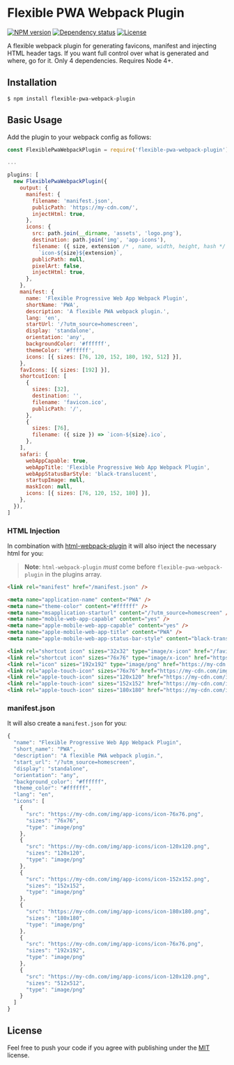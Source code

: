 # Flexible PWA Webpack Plugin

[![NPM version](https://img.shields.io/npm/v/flexible-pwa-webpack-plugin.svg)](https://www.npmjs.com/package/flexible-pwa-webpack-plugin) [![Dependency status](https://david-dm.org/olivierpascal/flexible-pwa-webpack-plugin.svg)](https://david-dm.org/olivierpascal/flexible-pwa-webpack-plugin) [![License](https://img.shields.io/npm/l/:package.svg)](https://github.com/olivierpascal/flexible-pwa-webpack-plugin/blob/master/LICENSE)

A flexible webpack plugin for generating favicons, manifest and injecting HTML header tags. If you want full control over what is generated and where, go for it. Only 4 dependencies. Requires Node 4+.

## Installation

```shell
$ npm install flexible-pwa-webpack-plugin
```

## Basic Usage

Add the plugin to your webpack config as follows:

```javascript
const FlexiblePwaWebpackPlugin = require('flexible-pwa-webpack-plugin');

...

plugins: [
  new FlexiblePwaWebpackPlugin({
    output: {
      manifest: {
        filename: 'manifest.json',
        publicPath: 'https://my-cdn.com/',
        injectHtml: true,
      },
      icons: {
        src: path.join(__dirname, 'assets', 'logo.png'),
        destination: path.join('img', 'app-icons'),
        filename: ({ size, extension /* , name, width, height, hash */ }) =>
          `icon-${size}${extension}`,
        publicPath: null,
        pixelArt: false,
        injectHtml: true,
      },
    },
    manifest: {
      name: 'Flexible Progressive Web App Webpack Plugin',
      shortName: 'PWA',
      description: 'A flexible PWA webpack plugin.',
      lang: 'en',
      startUrl: '/?utm_source=homescreen',
      display: 'standalone',
      orientation: 'any',
      backgroundColor: '#ffffff',
      themeColor: '#ffffff',
      icons: [{ sizes: [76, 120, 152, 180, 192, 512] }],
    },
    favIcons: [{ sizes: [192] }],
    shortcutIcon: [
      {
        sizes: [32],
        destination: '',
        filename: 'favicon.ico',
        publicPath: '/',
      },
      {
        sizes: [76],
        filename: ({ size }) => `icon-${size}.ico`,
      },
    ],
    safari: {
      webAppCapable: true,
      webAppTitle: 'Flexible Progressive Web App Webpack Plugin',
      webAppStatusBarStyle: 'black-translucent',
      startupImage: null,
      maskIcon: null,
      icons: [{ sizes: [76, 120, 152, 180] }],
    },
  }),
]
```

### HTML Injection

In combination with [html-webpack-plugin](https://github.com/ampedandwired/html-webpack-plugin) it will also inject the necessary html for you:

> **Note**: `html-webpack-plugin` _must_ come before `flexible-pwa-webpack-plugin` in the plugins array.

```html
<link rel="manifest" href="/manifest.json" />

<meta name="application-name" content="PWA" />
<meta name="theme-color" content="#ffffff" />
<meta name="msapplication-starturl" content="/?utm_source=homescreen" />
<meta name="mobile-web-app-capable" content="yes" />
<meta name="apple-mobile-web-app-capable" content="yes" />
<meta name="apple-mobile-web-app-title" content="PWA" />
<meta name="apple-mobile-web-app-status-bar-style" content="black-translucent" />

<link rel="shortcut icon" sizes="32x32" type="image/x-icon" href="/favicon.ico" />
<link rel="shortcut icon" sizes="76x76" type="image/x-icon" href="https://my-cdn.com/img/app-icons/icon-180x180.ico" />
<link rel="icon" sizes="192x192" type="image/png" href="https://my-cdn.com/img/app-icons/icon-76x76.png" />
<link rel="apple-touch-icon" sizes="76x76" href="https://my-cdn.com/img/app-icons/icon-76x76.png" />
<link rel="apple-touch-icon" sizes="120x120" href="https://my-cdn.com/img/app-icons/icon-120x120.png" />
<link rel="apple-touch-icon" sizes="152x152" href="https://my-cdn.com/img/app-icons/icon-152x152.png" />
<link rel="apple-touch-icon" sizes="180x180" href="https://my-cdn.com/img/app-icons/icon-180x180.png" />
```

### manifest.json

It will also create a `manifest.json` for you:

```javascript
{
  "name": "Flexible Progressive Web App Webpack Plugin",
  "short_name": "PWA",
  "description": "A flexible PWA webpack plugin.",
  "start_url": "/?utm_source=homescreen",
  "display": "standalone",
  "orientation": "any",
  "background_color": "#ffffff",
  "theme_color": "#ffffff",
  "lang": "en",
  "icons": [
    {
      "src": "https://my-cdn.com/img/app-icons/icon-76x76.png",
      "sizes": "76x76",
      "type": "image/png"
    },
    {
      "src": "https://my-cdn.com/img/app-icons/icon-120x120.png",
      "sizes": "120x120",
      "type": "image/png"
    },
    {
      "src": "https://my-cdn.com/img/app-icons/icon-152x152.png",
      "sizes": "152x152",
      "type": "image/png"
    },
    {
      "src": "https://my-cdn.com/img/app-icons/icon-180x180.png",
      "sizes": "180x180",
      "type": "image/png"
    },
    {
      "src": "https://my-cdn.com/img/app-icons/icon-76x76.png",
      "sizes": "192x192",
      "type": "image/png"
    },
    {
      "src": "https://my-cdn.com/img/app-icons/icon-120x120.png",
      "sizes": "512x512",
      "type": "image/png"
    }
  ]
}
```

## License

Feel free to push your code if you agree with publishing under the [MIT](https://github.com/olivierpascal/flexible-pwa-webpack-plugin/blob/master/LICENSE) license.
